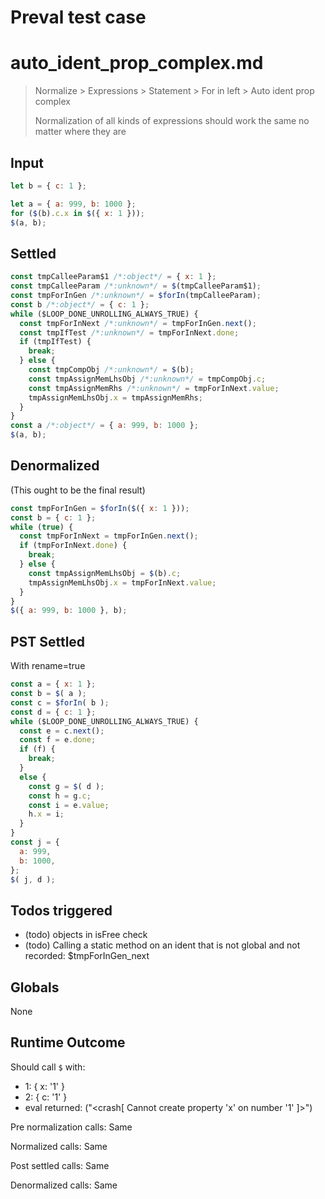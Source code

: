 # Preval test case

# auto_ident_prop_complex.md

> Normalize > Expressions > Statement > For in left > Auto ident prop complex
>
> Normalization of all kinds of expressions should work the same no matter where they are

## Input

`````js filename=intro
let b = { c: 1 };

let a = { a: 999, b: 1000 };
for ($(b).c.x in $({ x: 1 }));
$(a, b);
`````


## Settled


`````js filename=intro
const tmpCalleeParam$1 /*:object*/ = { x: 1 };
const tmpCalleeParam /*:unknown*/ = $(tmpCalleeParam$1);
const tmpForInGen /*:unknown*/ = $forIn(tmpCalleeParam);
const b /*:object*/ = { c: 1 };
while ($LOOP_DONE_UNROLLING_ALWAYS_TRUE) {
  const tmpForInNext /*:unknown*/ = tmpForInGen.next();
  const tmpIfTest /*:unknown*/ = tmpForInNext.done;
  if (tmpIfTest) {
    break;
  } else {
    const tmpCompObj /*:unknown*/ = $(b);
    const tmpAssignMemLhsObj /*:unknown*/ = tmpCompObj.c;
    const tmpAssignMemRhs /*:unknown*/ = tmpForInNext.value;
    tmpAssignMemLhsObj.x = tmpAssignMemRhs;
  }
}
const a /*:object*/ = { a: 999, b: 1000 };
$(a, b);
`````


## Denormalized
(This ought to be the final result)

`````js filename=intro
const tmpForInGen = $forIn($({ x: 1 }));
const b = { c: 1 };
while (true) {
  const tmpForInNext = tmpForInGen.next();
  if (tmpForInNext.done) {
    break;
  } else {
    const tmpAssignMemLhsObj = $(b).c;
    tmpAssignMemLhsObj.x = tmpForInNext.value;
  }
}
$({ a: 999, b: 1000 }, b);
`````


## PST Settled
With rename=true

`````js filename=intro
const a = { x: 1 };
const b = $( a );
const c = $forIn( b );
const d = { c: 1 };
while ($LOOP_DONE_UNROLLING_ALWAYS_TRUE) {
  const e = c.next();
  const f = e.done;
  if (f) {
    break;
  }
  else {
    const g = $( d );
    const h = g.c;
    const i = e.value;
    h.x = i;
  }
}
const j = {
  a: 999,
  b: 1000,
};
$( j, d );
`````


## Todos triggered


- (todo) objects in isFree check
- (todo) Calling a static method on an ident that is not global and not recorded: $tmpForInGen_next


## Globals


None


## Runtime Outcome


Should call `$` with:
 - 1: { x: '1' }
 - 2: { c: '1' }
 - eval returned: ("<crash[ Cannot create property 'x' on number '1' ]>")

Pre normalization calls: Same

Normalized calls: Same

Post settled calls: Same

Denormalized calls: Same
